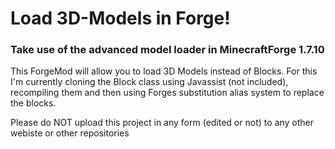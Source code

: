 # Load 3D-Models in Forge!
### Take use of the advanced model loader in MinecraftForge 1.7.10
This ForgeMod will allow you to load 3D Models instead of Blocks.
For this I'm currently cloning the Block class using Javassist (not included), recompiling them and then using Forges substitution alias system to replace the blocks.

Please do NOT upload this project in any form (edited or not) to any other webiste or other repositories